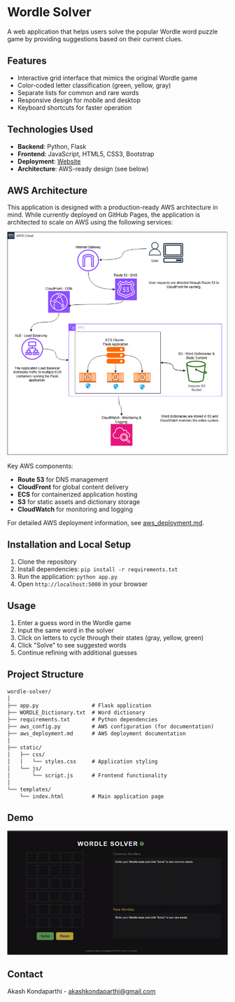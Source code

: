 # Wordle Solver

A web application that helps users solve the popular Wordle word puzzle game by providing suggestions based on their current clues.

## Features
- Interactive grid interface that mimics the original Wordle game
- Color-coded letter classification (green, yellow, gray)
- Separate lists for common and rare words
- Responsive design for mobile and desktop
- Keyboard shortcuts for faster operation

## Technologies Used
- **Backend**: Python, Flask
- **Frontend**: JavaScript, HTML5, CSS3, Bootstrap
- **Deployment**: [Website](https://akashkk25.github.io/WORDLE-Solver-GHP/)
- **Architecture**: AWS-ready design (see below)

## AWS Architecture
This application is designed with a production-ready AWS architecture in mind. While currently deployed on GitHub Pages, the application is architected to scale on AWS using the following services:

![AWS Architecture Diagram](docs/wordle-solver-aws-architecture.png)

Key AWS components:
- **Route 53** for DNS management
- **CloudFront** for global content delivery
- **ECS** for containerized application hosting
- **S3** for static assets and dictionary storage
- **CloudWatch** for monitoring and logging

For detailed AWS deployment information, see [aws_deployment.md](aws-deployment.md).

## Installation and Local Setup
1. Clone the repository
2. Install dependencies: `pip install -r requirements.txt`
3. Run the application: `python app.py`
4. Open `http://localhost:5000` in your browser

## Usage
1. Enter a guess word in the Wordle game
2. Input the same word in the solver
3. Click on letters to cycle through their states (gray, yellow, green)
4. Click "Solve" to see suggested words
5. Continue refining with additional guesses

## Project Structure
```
wordle-solver/
│
├── app.py                 # Flask application
├── WORDLE_Dictionary.txt  # Word dictionary
├── requirements.txt       # Python dependencies
├── aws_config.py          # AWS configuration (for documentation)
├── aws_deployment.md      # AWS deployment documentation
│
├── static/
│   ├── css/
│   │   └── styles.css     # Application styling
│   └── js/
│       └── script.js      # Frontend functionality
│
└── templates/
    └── index.html         # Main application page
```

## Demo
![Demo](docs/wordle_solver_demo.gif)

## Contact
Akash Kondaparthi - akashkondaparthi@gmail.com
